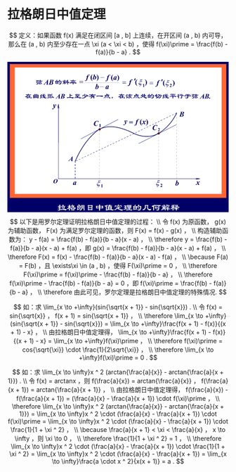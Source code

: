# 拉格朗日中值定理

$$
定义：如果函数 f(x) 满足在闭区间 [a , b] 上连续，在开区间 (a , b) 内可导，那么在 (a , b) 内至少存在一点 \xi (a < \xi < b) ，使得 f(\xi)\prime = \frac{f(b) - f(a)}{b - a} .
$$

![拉格朗日中值定理](拉格朗日中值定理.png)
$$
以下是用罗尔定理证明拉格朗日中值定理的过程：
\\
令 f(x) 为原函数， g(x) 为辅助函数， F(x) 为满足罗尔定理的函数，则 F(x) = f(x) - g(x) ，
\\
构造辅助函数为： y - f(a) = \frac{f(b) - f(a)}{b - a}(x - a) ，
\\
\therefore y = \frac{f(b) - f(a)}{b - a}(x - a) + f(a) ，即 g(x) = \frac{f(b) - f(a)}{b - a}(x - a) + f(a) ，
\\
\therefore F(x) = f(x) - \frac{f(b) - f(a)}{b - a}(x - a) - f(a) ，
\\
\because F(a) = F(b) ，且 \exists\xi \in (a , b) ，使得 F(\xi)\prime = 0 ，
\\
\therefore F(\xi)\prime = f(\xi)\prime - \frac{f(b) - f(a)}{b - a} ，
\\
\therefore f(\xi)\prime - \frac{f(b) - f(a)}{b - a} = 0 ，即 f(\xi)\prime = \frac{f(b) - f(a)}{b - a} ，
\\
\therefore 由此可见，罗尔定理是拉格朗日中值定理的特殊情况.
$$

$$
如：求 \lim_{x \to +\infty}(sin{\sqrt{x + 1}} - sin{\sqrt{x}}) .
\\
令 f(x) = sin{\sqrt{x}} ， f(x + 1) = sin{\sqrt{x + 1}} ，
\\
\therefore \lim_{x \to +\infty}(sin{\sqrt{x + 1}} - sin{\sqrt{x}}) = \lim_{x \to +\infty}\frac{f(x + 1) - f(x)}{(x + 1) - x} ，
\\
由拉格朗日中值定理得， \lim_{x \to +\infty}\frac{f(x + 1) - f(x)}{(x + 1) - x} = \lim_{x \to +\infty}f(\xi)\prime ，
\\
\therefore f(\xi)\prime = cos{\sqrt{\xi}} \cdot \frac{1}{2\sqrt{\xi}} ，
\\
\therefore \lim_{x \to +\infty}f(\xi)\prime = 0 .
$$

$$
如：求 \lim_{x \to \infty}x ^ 2 (arctan{\frac{a}{x}} - arctan{\frac{a}{x + 1}}) .
\\
令 f(x) = arctanx ，则 f(\frac{a}{x}) = arctan{\frac{a}{x}} ， f(\frac{a}{x + 1}) = arctan{\frac{a}{x + 1}} ，
\\
由拉格朗日中值定理得， f(\frac{a}{x}) - f(\frac{a}{x + 1}) = (\frac{a}{x} - \frac{a}{x + 1}) \cdot f(\xi)\prime ，
\\
\therefore \lim_{x \to \infty}x ^ 2 (arctan{\frac{a}{x}} - arctan{\frac{a}{x + 1}}) = \lim_{x \to \infty}x ^ 2 \cdot (\frac{a}{x} - \frac{a}{x + 1}) \cdot f(\xi)\prime = \lim_{x \to \infty}x ^ 2 \cdot (\frac{a}{x} - \frac{a}{x + 1}) \cdot \frac{1}{1 + \xi ^ 2} ，
\\
\because \frac{a}{x + 1} < \xi < \frac{a}{x} ， x \to \infty ，则 \xi \to 0 ，
\\
\therefore \frac{1}{1 + \xi ^ 2} = 1 ，
\\
\therefore \lim_{x \to \infty}x ^ 2 \cdot (\frac{a}{x} - \frac{a}{x + 1}) \cdot \frac{1}{1 + \xi ^ 2} = \lim_{x \to \infty}x ^ 2 \cdot (\frac{a}{x} - \frac{a}{x + 1}) = \lim_{x \to \infty}\frac{a \cdot x ^ 2}{x(x + 1)} = a .
$$



